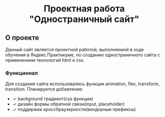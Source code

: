 <h1 align="center">Проектная работа "Одностраничный сайт"</h1>

## О проекте

Данный сайт является проектной работой, выполняемой в ходе обучения в Яндекс.Практикуме, по созданию одностраничного сайта с применением технологий html и css.
### Функционал

Для создания сайта использовались функции animation, flex, transform, transition.
Планируется добавление:
- &#10003; background градиент(css функции)
- &#10003; дизайн формы обратной связи(input, placeholder)
- &#10003; поддержки кроссбраузерности(вендорные префиксы)
